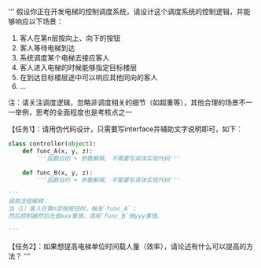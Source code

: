 '''
假设你正在开发电梯的控制调度系统，请设计这个调度系统的控制逻辑，并能够响应以下场景：

1. 客人在第n层按向上、向下的按钮
2. 客人等待电梯到达
3. 系统调度某个电梯去接应客人
4. 客人进入电梯的时候能够指定目标楼层
5. 在到达目标楼层途中可以响应其他同向的客人
6. ...

注：请关注调度逻辑，忽略非调度相关的细节（如超重等），其他合理的场景不一一举例，思考的全面程度也是考核点之一

【任务1】：请用伪代码设计，只需要写interface并辅助文字说明即可，如下：

```python
class controller(object):
	def func_A(x, y, z):
		'''函数目的 + 参数解释, 不需要写具体实现代码'''

	def func_B(x, y, z):
		'''函数目的 + 参数解释, 不需要写具体实现代码'''

'''
调用流程解释：
当（1）客人在第n层按按钮时，触发`func_A`；
然后控制器然后去做xxx事情，调用`func_B`做yyy事情。

'''
```

【任务2】：如果想提高电梯单位时间载人量（效率），请论述有什么可以提高的方法？
'''


